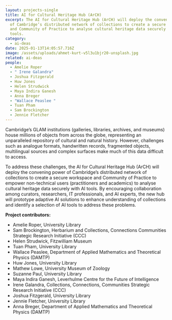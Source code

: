 ```yaml
---
layout: projects-single
title: AI for Cultural Heritage Hub (ArCH)
excerpt: The AI for Cultural Heritage Hub (ArCH) will deploy the convening power
  of Cambridge’s distributed network of collections to create a secure workspace
  and Community of Practice to analyse cultural heritage data securely with AI
  tools.
category:
  - ai-deas
date: 2025-01-13T14:05:57.716Z
image: /assets/uploads/ahmet-kurt-v5l3u1bjr20-unsplash.jpg
related: ai-deas
people:
  - Amelie Roper
  - " Irene Galandra"
  - Joshua Fitzgerald
  - Huw Jones
  - Helen Strudwick
  - Maya Indira Ganesh
  - Anna Breger
  - "Wallace Peaslee "
  - Tuan Pham
  - Sam Brockington
  - Jennie Fletcher
---
```

Cambridge’s GLAM institutions (galleries, libraries, archives, and museums) house millions of objects from across the globe, representing an unparalleled repository of cultural and natural history. However, challenges such as analogue formats, handwritten records, fragmented objects, multilingual sources and complex surfaces make much of this data difficult to access.

To address these challenges, the AI for Cultural Heritage Hub (ArCH) will deploy the convening power of Cambridge’s distributed network of collections to create a secure workspace and Community of Practice to empower non-technical users (practitioners and academics) to analyse cultural heritage data securely with AI tools. By encouraging collaboration among curators, researchers, IT professionals, and AI experts, the new hub will prototype adaptive AI solutions to enhance understanding of collections and identify a selection of AI tools to address these problems.

**Project contributors:**

* Amelie Roper,	University Library
* Sam Brockington,  Herbarium and Collections, Connections Communities Strategic Research Initiative (CCC)
* Helen Strudwick, Fitzwilliam Museum
* Tuan Pham,  University Library
* Wallace Peaslee, Department of Applied Mathematics and Theoretical Physics (DAMTP)
* Huw Jones, University Library
* Mathew Lowe, University Museum of Zoology 
* Suzanne Paul, University Library
* Maya Indira Ganesh, Leverhulme Centre for the Future of Intelligence
* Irene Galandra, Collections, Connections, Communities Strategic Research Initiative (CCC)
* Joshua Fitzgerald, University Library
* Jennie Fletcher, University Library
* Anna Breger, Department of Applied Mathematics and Theoretical Physics (DAMTP)